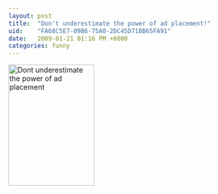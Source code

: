 ```yaml
---
layout: post
title:  "Don't underestimate the power of ad placement!"
uid:	"FA68C5E7-09B6-75A0-2DC45D71BB65FA91"
date:   2009-01-21 01:16 PM +0000
categories: funny
---
```

<p><a title="Dont underestimate the power of ad placement by cybersonic, on Flickr" href="http://www.flickr.com/photos/markdrew/3215209359/"><img src="http://farm4.static.flickr.com/3423/3215209359_5cf742fedf_m.jpg" alt="Dont underestimate the power of ad placement" width="170" height="240" /></a></p>